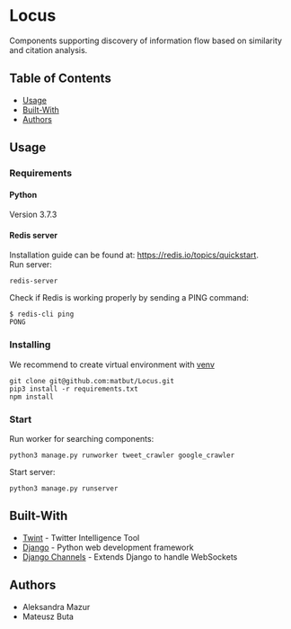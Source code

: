 # Locus

Components supporting discovery of information flow based on similarity and citation analysis.

## Table of Contents
<!-- - [Features](#features) -->
- [Usage](#usage)
- [Built-With](#built-with)
- [Authors](#authors)

<!--
## Features
* 
-->

## Usage

### Requirements

#### Python
Version 3.7.3

#### Redis server 
<!-- (for channel layer backend) -->
Installation guide can be found at: https://redis.io/topics/quickstart. <br/>
Run server:
```
redis-server
```
Check if Redis is working properly by sending a PING command:
```
$ redis-cli ping
PONG
```
### Installing
We recommend to create virtual environment with [venv](https://docs.python.org/3/library/venv.html)
```
git clone git@github.com:matbut/Locus.git
pip3 install -r requirements.txt 
npm install
```
### Start
Run worker for searching components:
```
python3 manage.py runworker tweet_crawler google_crawler
```
Start server:
```
python3 manage.py runserver
```
               
## Built-With
* [Twint](https://github.com/twintproject/twint) - Twitter Intelligence Tool
* [Django](https://www.djangoproject.com/) - Python web development framework
* [Django Channels](https://channels.readthedocs.io/en/latest/) - Extends Django to handle WebSockets

## Authors
* Aleksandra Mazur
* Mateusz Buta

